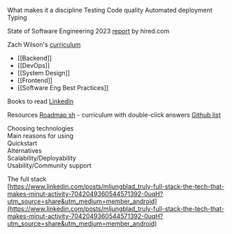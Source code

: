 
What makes it a discipline
Testing
Code quality
Automated deployment
Typing

State of Software Engineering 2023 [report](https://pages.hired.email/rs/289-SIY-439/images/Hired_2023%20State%20of%20Software%20Engineers.pdf?mkt_tok=Mjg5LVNJWS00MzkAAAGKOnfbkRY0QDzwUrrjIl67YodXPaSdEBbiqzhUowWwQNLIkYpdzaRQC6kKrsnaHBkPSIKr8o-d_gggdtxg5YueTl-OHcjvwkvoIJ5-aBq-VuoENQ) by hired.com

Zach Wilson's [curriculum](https://www.linkedin.com/posts/eczachly_softwareengineering-activity-6959571816235368448-XYuE)

- [[Backend]]
- [[DevOps]]
- [[System Design]]
- [[Frontend]]
- [[Software Eng Best Practices]]

Books to read [LinkedIn](https://www.linkedin.com/posts/nick-singh-tech_read-3-books-to-land-these-jobs-software-activity-7010865169106964482--FHv?utm_source=share&utm_medium=member_desktop)

Resources
[Roadmap sh](https://github.com/kamranahmedse/developer-roadmap) - curriculum with double-click answers
[Github list](https://github.com/charlax/professional-programming)

Choosing technologies  
Main reasons for using  
Quickstart  
Alternatives  
Scalability/Deployability  
Usability/Community support

The full stack  
[https://www.linkedin.com/posts/mljungblad_truly-full-stack-the-tech-that-makes-minut-activity-7042049360544571392-0uqH?utm_source=share&utm_medium=member_android](https://www.linkedin.com/posts/mljungblad_truly-full-stack-the-tech-that-makes-minut-activity-7042049360544571392-0uqH?utm_source=share&utm_medium=member_android)